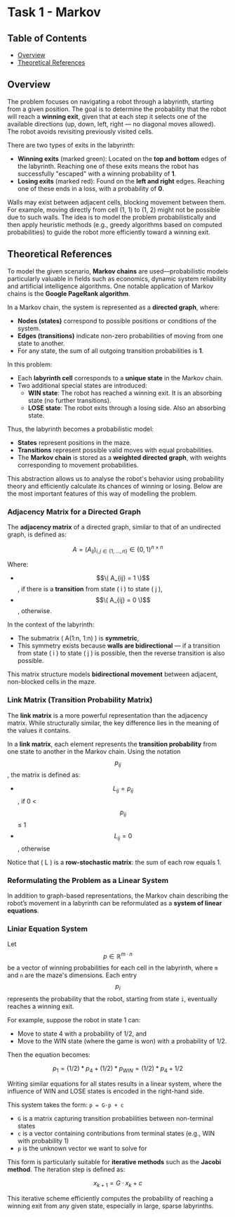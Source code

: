 # Task 1 - Markov

## Table of Contents

- [Overview](#overview)
- [Theoretical References](#theoretical-references)

## Overview

The problem focuses on navigating a robot through a labyrinth, starting from a given position. The goal is to determine the probability that the robot 
will reach a **winning exit**, given that at each step it selects one of the available directions (up, down, left, right — no diagonal moves allowed). 
The robot avoids revisiting previously visited cells.

There are two types of exits in the labyrinth:

- **Winning exits** (marked green): Located on the **top and bottom** edges of the labyrinth. Reaching one of these exits means the
  robot has successfully "escaped" with a winning probability of **1**.
- **Losing exits** (marked red): Found on the **left and right** edges. Reaching one of these ends in a loss, with a probability of **0**.

Walls may exist between adjacent cells, blocking movement between them. For example, moving directly from cell (1, 1) to (1, 2) might not be possible due to such walls.
The idea is to model the problem probabilistically and then apply heuristic methods (e.g., greedy algorithms based on computed probabilities) to guide the 
robot more efficiently toward a winning exit.

## Theoretical References

To model the given scenario, **Markov chains** are used—probabilistic models particularly valuable in fields such as economics, dynamic system reliability and 
artificial intelligence algorithms. One notable application of Markov chains is the **Google PageRank algorithm**.

In a Markov chain, the system is represented as a **directed graph**, where:
- **Nodes (states)** correspond to possible positions or conditions of the system.
- **Edges (transitions)** indicate non-zero probabilities of moving from one state to another.
- For any state, the sum of all outgoing transition probabilities is **1**.

In this problem:
- Each **labyrinth cell** corresponds to a **unique state** in the Markov chain.
- Two additional special states are introduced:
  - **WIN state**: The robot has reached a winning exit. It is an absorbing state (no further transitions).
  - **LOSE state**: The robot exits through a losing side. Also an absorbing state.

Thus, the labyrinth becomes a probabilistic model:
- **States** represent positions in the maze.
- **Transitions** represent possible valid moves with equal probabilities.
- The **Markov chain** is stored as a **weighted directed graph**, with weights corresponding to movement probabilities.

This abstraction allows us to analyse the robot's behavior using probability theory and efficiently calculate its chances of winning or losing.
Below are the most important features of this way of modelling the problem.

### Adjacency Matrix for a Directed Graph

The **adjacency matrix** of a directed graph, similar to that of an undirected graph, is defined as:

$$
A = (A_{ij})_{i,j \in \{1, ..., n\}} \in \{0, 1\}^{n \times n}
$$

Where:

- $$\( A_{ij} = 1 \)$$, if there is a **transition** from state \( i \) to state \( j \),
- $$\( A_{ij} = 0 \)$$, otherwise.

In the context of the labyrinth:

- The submatrix \( A(1:n, 1:n) \) is **symmetric**,
- This symmetry exists because **walls are bidirectional** — if a transition from state \( i \) to state \( j \) is possible, then the reverse transition is also possible.

This matrix structure models **bidirectional movement** between adjacent, non-blocked cells in the maze.

### Link Matrix (Transition Probability Matrix)

The **link matrix** is a more powerful representation than the adjacency matrix. While structurally similar, the key difference lies in the meaning of the values it contains.

In a **link matrix**, each element represents the **transition probability** from one state to another in the Markov chain.
Using the notation $$p_{ij}$$, the matrix is defined as:

- $$L_{ij} = p_{ij}$$, if 0 < $$p_{ij}$$ ≤ 1
- $$L_{ij} = 0$$, otherwise

Notice that \( L \) is a **row-stochastic matrix**: the sum of each row equals 1.

### Reformulating the Problem as a Linear System

In addition to graph-based representations, the Markov chain describing the robot’s movement in a labyrinth can be reformulated as a **system of linear equations**.

### Liniar Equation System

Let $$p ∈ ℝ^{m·n}$$ be a vector of winning probabilities for each cell in the labyrinth, where `m` and `n` are the maze's dimensions. 
Each entry $$p_i$$ represents the probability that the robot, starting from state `i`, eventually reaches a winning exit.

For example, suppose the robot in state 1 can:
- Move to state 4 with a probability of 1/2, and
- Move to the WIN state (where the game is won) with a probability of 1/2.

Then the equation becomes:

$$p_1 = (1/2) * p_4 + (1/2) * p_{WIN} = (1/2) * p_4 + 1/2$$

Writing similar equations for all states results in a linear system, where the influence of WIN and LOSE states is encoded in the right-hand side. 

This system takes the form: `p = G·p + c`

- `G` is a matrix capturing transition probabilities between non-terminal states
- `c` is a vector containing contributions from terminal states (e.g., WIN with probability 1)
- `p` is the unknown vector we want to solve for

This form is particularly suitable for **iterative methods** such as the **Jacobi method**. The iteration step is defined as:

$$x_{k+1} = G·x_k + c$$

This iterative scheme efficiently computes the probability of reaching a winning exit from any given state, especially in large, sparse labyrinths.
